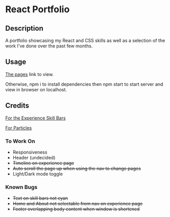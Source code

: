 # React Portfolio

## Description

A portfolio showcasing my React and CSS skills as well as a selection of the work I've done over the past few months.

## Usage

[The pages](https://jthornex.github.io/React-Portfolio/) link to view.

Otherwise, npm i to install dependencies then npm start to start server and view in browser on localhost.

## Credits

[For the Experience Skill Bars](https://www.npmjs.com/package/react-skills)

[For Particles](https://github.com/matteobruni/tsparticles)

### To Work On

- Responsiveness
- Header (undecided)
- ~~Timeline on experience page~~
- ~~Auto scroll the page up when using the nav to change pages~~
- Light/Dark mode toggle

### Known Bugs

- ~~Text on skill bars not cyan~~
- ~~Home and About not selectable from nav on experience page~~
- ~~Footer overlapping body content when window is shortened~~